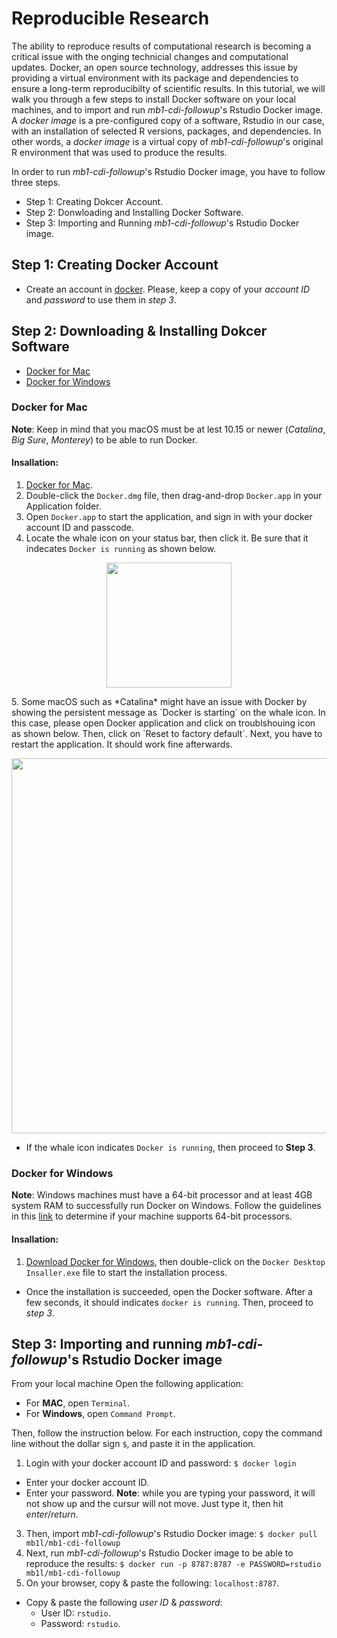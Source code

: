 # Reproducible Research
The ability to reproduce results of computational research is becoming a critical issue with the onging technicial changes and computational updates. Docker, an open source technology, addresses this issue  by providing a virtual environment with its package and dependencies to ensure a long-term reproducibilty of scientific results. In this tutorial, we will walk you through a few steps to install Docker software on your local machines, and to import and run *mb1-cdi-followup*'s Rstudio Docker image.  A *docker image* is a pre-configured copy of a  software, Rstudio in our case, with an installation of selected R versions, packages, and dependencies. In other words, a *docker image* is a virtual copy of *mb1-cdi-followup*'s original R environment that was used to produce the results. 

In order to run *mb1-cdi-followup*'s Rstudio Docker image, you have to follow three steps.
- Step 1: Creating Dokcer Account.
- Step 2: Donwloading and Installing Docker Software.
- Step 3: Importing and Running *mb1-cdi-followup*'s Rstudio Docker image.


## Step 1: Creating Docker Account
- Create an account in [docker](https://hub.docker.com/). Please, keep a copy of your *account ID* and *password* to use them in *step 3*.

## Step 2: Downloading & Installing Dokcer Software
- [Docker for Mac](#docker-for-mac)
- [Docker for Windows](#docker-for-windows)


### Docker for Mac
**Note**: Keep in mind that you macOS must be at lest 10.15 or newer (*Catalina*, *Big Sure*, *Monterey*)  to be able to run Docker.

#### Insallation: 
1. [Docker for Mac](https://desktop.docker.com/mac/main/amd64/Docker.dmg?utm_source=docker&utm_medium=webreferral&utm_campaign=docs-driven-download-mac-amd64).
2. Double-click the `Docker.dmg` file, then drag-and-drop `Docker.app` in your Application folder.
3. Open `Docker.app` to start the application, and sign in  with your docker account ID and passcode.
4. Locate the whale icon on your status bar, then click it. Be sure that it indecates `Docker is running` as shown below.

<p align="center">
  <img width="200" src="https://user-images.githubusercontent.com/47132064/184414404-529568c9-f577-4787-a372-e8e14431b896.png">
</p>
5. Some macOS such as *Catalina*  might have an issue with Docker by showing the persistent message as `Docker is starting` on the whale icon. In this case, please open Docker application and click on troublshouing icon as shown below. Then, click on `Reset to factory default`. Next, you have to restart the application. It should work fine afterwards.

<p align="center">
  <img width="600" src="https://user-images.githubusercontent.com/47132064/184058430-5f7c6af4-deeb-4d92-9be3-07efd9ea9174.jpg">
</p>

- If the whale icon indicates `Docker is running`, then proceed to **Step 3**.

### Docker for Windows
**Note**: Windows machines must have a 64-bit processor and at least 4GB system RAM to successfully run Docker on Windows. Follow the guidelines in this [link](https://support.microsoft.com/en-gb/topic/determine-whether-your-computer-is-running-a-32-bit-version-or-64-bit-version-of-the-windows-operating-system-1b03ca69-ac5e-4b04-827b-c0c47145944b) to determine if your machine supports 64-bit processors.
#### Insallation: 

1. [Download Docker for Windows](https://desktop.docker.com/win/main/amd64/Docker%20Desktop%20Installer.exe), then double-click on the `Docker Desktop Insaller.exe` file to start the installation process.
- Once the installation is succeeded, open the Docker software. After a few seconds, it should indicates `docker is running`.  Then, proceed to *step 3*.



## Step 3: Importing and running *mb1-cdi-followup*'s Rstudio Docker image
From your local machine Open the following application:
  - For **MAC**, open `Terminal`.
  - For **Windows**, open `Command Prompt`.
  
Then, follow the instruction below. For each instruction, copy the command line without the dollar sign `$`, and paste it in the application.
1. Login with your docker account ID and password: `$ docker login`
  - Enter your docker account ID.
  - Enter your password. **Note**:  while you are typing your password, it will not show up and the cursur will not move. Just type it, then hit *enter*/*return*.
3. Then, import *mb1-cdi-followup*'s Rstudio Docker image: `$ docker pull mb1l/mb1-cdi-followup`
4. Next, run *mb1-cdi-followup*'s Rstudio Docker image to be able to reproduce the results: `$ docker run -p 8787:8787 -e PASSWORD=rstudio mb1l/mb1-cdi-followup`
5. On your browser, copy & paste the following: `localhost:8787`.

- Copy & paste the following *user ID* & *password*:
  - User ID: `rstudio`.
  - Password: `rstudio`.



